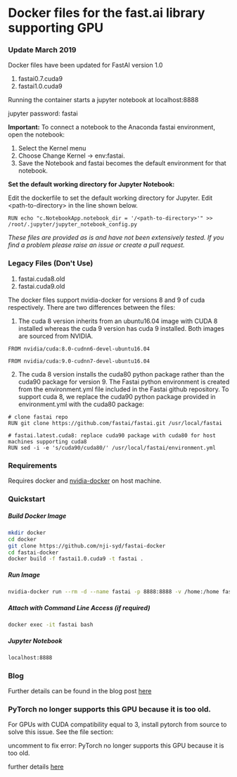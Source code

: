 # Docker files for the fast.ai library supporting GPU

### Update March 2019

Docker files have been updated for FastAI version 1.0

 1. fastai0.7.cuda9
 2. fastai1.0.cuda9
 
Running the container starts a jupyter notebook at localhost:8888

jupyter password: fastai

**Important:** To connect a notebook to the Anaconda fastai environment, open the notebook:

1. Select the Kernel menu 
2. Choose Change Kernel -> env:fastai. 
3. Save the Notebook and fastai becomes the default environment for that notebook.

**Set the default working directory for Jupyter Notebook:**

Edit the dockerfile to set the default working directory for Jupyter. Edit \<path-to-directory> in the line shown below.

```
RUN echo "c.NotebookApp.notebook_dir = '/<path-to-directory>'" >> /root/.jupyter/jupyter_notebook_config.py
```

*These files are provided as is and have not been extensively tested. If you find a problem please raise an issue or create a pull request.*

### Legacy Files (Don't Use)

 1. fastai.cuda8.old
 2. fastai.cuda9.old

The docker files support nvidia-docker for versions 8 and 9 of cuda respectively. There are two differences between the files:

 1. The cuda 8 version inherits from an ubuntu16.04 image with CUDA 8 installed whereas the cuda 9 version has cuda 9 installed. Both images are sourced from NVIDIA.
```
FROM nvidia/cuda:8.0-cudnn6-devel-ubuntu16.04
```
```
FROM nvidia/cuda:9.0-cudnn7-devel-ubuntu16.04
```

 2. The cuda 8 version installs the cuda80 python package rather than the cuda90 package for version 9. The Fastai python environment is created from the environment.yml file included in the Fastai github repository. To support cuda 8, we replace the cuda90 python package provided in environment.yml with the cuda80 package:

```
# clone fastai repo
RUN git clone https://github.com/fastai/fastai.git /usr/local/fastai

# fastai.latest.cuda8: replace cuda90 package with cuda80 for host machines supporting cuda8
RUN sed -i -e 's/cuda90/cuda80/' /usr/local/fastai/environment.yml
```

### Requirements
Requires docker and [nvidia-docker](https://github.com/NVIDIA/nvidia-docker) on host machine.
### Quickstart

##### Build Docker Image
```sh
mkdir docker
cd docker
git clone https://github.com/nji-syd/fastai-docker
cd fastai-docker
docker build -f fastai1.0.cuda9 -t fastai .
```
##### Run Image
```sh
nvidia-docker run --rm -d --name fastai -p 8888:8888 -v /home:/home fastai
```

##### Attach with Command Line Access (if required)
```sh
docker exec -it fastai bash
```
##### Jupyter Notebook
```sh
localhost:8888
```
### Blog
Further details can be found in the blog post [here](https://nji-syd.github.io/2018/03/26/up-and-running-with-fast-ai-and-docker/)

### PyTorch no longer supports this GPU because it is too old.
For GPUs with CUDA compatibility equal to 3, install pytorch from source to solve this issue. See the file section:

uncomment to fix error: PyTorch no longer supports this GPU because it is too old.

further details [here](http://forums.fast.ai/t/pytorch-not-working-with-an-old-nvidia-card/14632/2)
